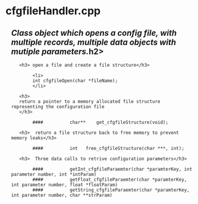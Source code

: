 <h1>cfgfileHandler.cpp</h1>
 
<div style="margin-left: 15px;"><h2><i>
 Class object which opens a config file, with multiple records, multiple data objects with mutiple parameters.</i>h2>
</div>

<div style="margin-left: 15px;">

       <h3> open a file and create a file structure</h3>
  
            <li>
            int cfgfileOpen(char *fileName);
            </li>

       <h3> 
       return a pointer to a memory allocated file structure representing the configuration file
       </h3>
  
            ####          char** 	get_cfgfileStructure(void);

       <h3>  return a file structure back to free memory to prevent memory leaks</h3>
  
            ####          int 	free_cfgfileStructure(char ***, int);
  
       <h3>  Three data calls to retrive configuration parameters</h3>
  
            ####          getInt_cfgfileParaemter(char *paramterKey, int parameter number, int *intParam)
            ####          getFloat_cfgfileParaemter(char *paramterKey, int parameter number, float *floatParam)
            ####          getString_cfgfileParaemter(char *paramterKey, int parameter number, char **strParam)

  

</div>

